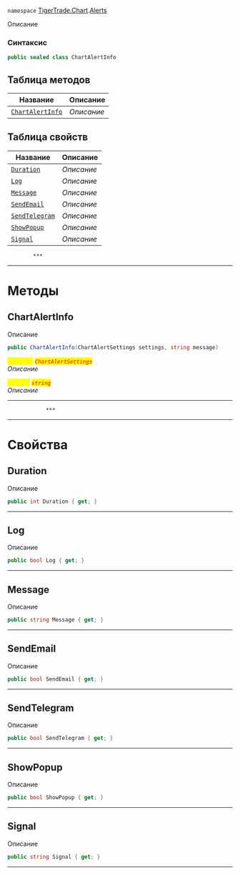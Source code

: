 
`namespace` [TigerTrade.Chart](../../TigerTrade.Chart.md).[Alerts](../../TigerTrade.Chart/Alerts.md)


Описание

### Синтаксис
```csharp
public sealed class ChartAlertInfo
```


## Таблица методов
| Название | Описание |
| --- | --- |
| [`ChartAlertInfo`](./ChartAlertInfo.cs/Методы/ChartAlertInfo.md) | *Описание* |

## Таблица свойств
| Название | Описание |
| --- | --- |
| [`Duration`](./ChartAlertInfo.cs/Свойства/Duration.md) | *Описание* |
| [`Log`](./ChartAlertInfo.cs/Свойства/Log.md) | *Описание* |
| [`Message`](./ChartAlertInfo.cs/Свойства/Message.md) | *Описание* |
| [`SendEmail`](./ChartAlertInfo.cs/Свойства/SendEmail.md) | *Описание* |
| [`SendTelegram`](./ChartAlertInfo.cs/Свойства/SendTelegram.md) | *Описание* |
| [`ShowPopup`](./ChartAlertInfo.cs/Свойства/ShowPopup.md) | *Описание* |
| [`Signal`](./ChartAlertInfo.cs/Свойства/Signal.md) | *Описание* |




            ***
  ***
  # Методы

## ChartAlertInfo
Описание

```csharp
public ChartAlertInfo(ChartAlertSettings settings, string message)
```

<mark style="color:yellow;">`settings`</mark> <mark style="color:red;">*`ChartAlertSettings`*</mark>  
 *Описание*  

<mark style="color:yellow;">`message`</mark> <mark style="color:red;">*`string`*</mark>  
 *Описание*  


***                
                ***
  ***
  # Свойства

## Duration
Описание

```csharp
public int Duration { get; }
```
***

## Log
Описание

```csharp
public bool Log { get; }
```
***

## Message
Описание

```csharp
public string Message { get; }
```
***

## SendEmail
Описание

```csharp
public bool SendEmail { get; }
```
***

## SendTelegram
Описание

```csharp
public bool SendTelegram { get; }
```
***

## ShowPopup
Описание

```csharp
public bool ShowPopup { get; }
```
***

## Signal
Описание

```csharp
public string Signal { get; }
```
***


